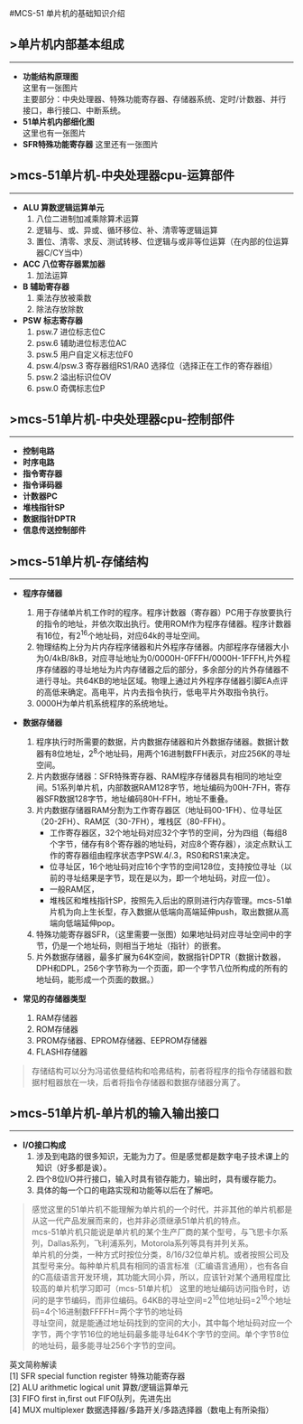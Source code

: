 #MCS-51 单片机的基础知识介绍

## &gt;单片机内部基本组成

-----

* **功能结构原理图**  
这里有一张图片  
主要部分：中央处理器、特殊功能寄存器、存储器系统、定时/计数器、并行接口，串行接口、中断系统。
* **51单片机内部细化图**  
这里也有一张图片
* **SFR特殊功能寄存器**
这里还有一张图片

## &gt;mcs-51单片机-中央处理器cpu-运算部件

-----

* **ALU 算数逻辑运算单元**  
	1. 八位二进制加减乘除算术运算
	2. 逻辑与、或、异或、循环移位、补、清零等逻辑运算
	3. 置位、清零、求反、测试转移、位逻辑与或非等位运算（在内部的位运算器C/CY当中）
* **ACC 八位寄存器累加器**
	1. 加法运算
* **B 辅助寄存器**
	1. 乘法存放被乘数
	2. 除法存放除数
* **PSW 标志寄存器**
	1. psw.7 进位标志位C
	2. psw.6 辅助进位标志位AC
	3. psw.5 用户自定义标志位F0
	4. psw.4/psw.3 寄存器组RS1/RA0 选择位（选择正在工作的寄存器组）
	5. psw.2 溢出标识位OV
	6. psw.0 奇偶标志位P

## &gt;mcs-51单片机-中央处理器cpu-控制部件

-----

* **控制电路**
* **时序电路**
* **指令寄存器**
* **指令译码器**
* **计数器PC**
* **堆栈指针SP**
* **数据指针DPTR**
* **信息传送控制部件**


## &gt;mcs-51单片机-存储结构

-----

* **程序存储器**
	1. 用于存储单片机工作时的程序。程序计数器（寄存器）PC用于存放要执行的指令的地址，并依次取出执行。使用ROM作为程序存储器。程序计数器有16位，有2<sup>16</sup>个地址码，对应64k的寻址空间。
	2. 物理结构上分为片内存程序储器和片外程序存储器。内部程序存储器大小为0/4kB/8kB，对应寻址地址为0/0000H-0FFFH/0000H-1FFFH,片外程序存储器的寻址地址为片内存储器之后的部分，多余部分的片外存储器不进行寻址。共64KB的地址区域。物理上通过片外程序存储器引脚EA点评的高低来确定。高电平，片内去指令执行，低电平片外取指令执行。
	3. 0000H为单片机系统程序的系统地址。

* **数据存储器**
	1. 程序执行时所需要的数据，片内数据存储器和片外数据存储器。数据计数器有8位地址，2<sup>8</sup>个地址码，用两个16进制数FFH表示，对应256K的寻址空间。
	2. 片内数据存储器：SFR特殊寄存器、RAM程序存储器具有相同的地址空间。51系列单片机，内部数据RAM128字节，地址编码为00H-7FH，寄存器SFR数据128字节，地址编码80H-FFH，地址不重叠。
	3. 片内数据存储器RAM分割为工作寄存器区（地址码00-1FH）、位寻址区（20-2FH）、RAM区（30-7FH），堆栈区（80-FFH）。  
		- 工作寄存器区，32个地址码对应32个字节的空间，分为四组（每组8个字节，储存有8个寄存器的地址码，对应8个寄存器），淡定点默认工作的寄存器组由程序状态字PSW.4/.3，RS0和RS1来决定。
		- 位寻址区，16个地址码对应16个字节的空间128位，支持按位寻址（以前的寻址结果是字节，现在是以为，即一个地址码，对应一位）。
		- 一般RAM区，
		- 堆栈区和堆栈指针SP，按照先入后出的原则进行内存管理。mcs-51单片机为向上生长型，存入数据从低端向高端延伸push，取出数据从高端向低端延伸pop。
	4. 特殊功能寄存器SFR，（这里需要一张图）如果地址码对应寻址空间中的字节，仍是一个地址码，则相当于地址（指针）的嵌套。
	5. 片外数据存储器，最多扩展为64K空间，数据指针DPTR（数据计数器，DPH和DPL，256个字节称为一个页面，即一个字节八位所构成的所有的地址码，能形成一个页面的数据。）
* **常见的存储器类型**
	1. RAM存储器
	2. ROM存储器
	3. PROM存储器、EPROM存储器、EEPROM存储器
	4. FLASHI存储器
> 存储结构可以分为冯诺依曼结构和哈弗结构，前者将程序的指令存储器和数据村粗器放在一块，后者将指令存储器和数据存储器分离了。

## &gt;mcs-51单片机-单片机的输入输出接口

-----

* **I/O接口构成**
	1. 涉及到电路的很多知识，无能为力了。但是感觉都是数字电子技术课上的知识（好多都是诶）。
	2. 四个8位I/O并行接口，输入时具有锁存能力，输出时，具有缓存能力。
	3. 具体的每一个口的电路实现和功能等以后在了解吧。




> 感觉这里的51单片机不能理解为单片机的一个时代，并非其他的单片机都是从这一代产品发展而来的，也并非必须继承51单片机的特点。  
> mcs-51单片机只能说是单片机的某个生产厂商的某个型号，与飞思卡尔系列，Dallas系列，飞利浦系列，Motorola系列等具有并列关系。  
> 单片机的分类，一种方式时按位分类，8/16/32位单片机。或者按照公司及其型号来分。每种单片机具有相同的语言标准（汇编语言通用），也有各自的C高级语言开发环境，其功能大同小异，所以，应该针对某个通用程度比较高的单片机学习即可（mcs-51单片机） 
> 这里的地址编码访问指令时，访问的是字节编码，而非位编码。64KB的寻址空间=2<sup>16</sup>位地址码=2<sup>16</sup>个地址码=4个16进制数FFFFH=两个字节的地址码  
> 寻址空间，就是能通过地址码找到的空间的大小，其中每个地址码对应一个字节，两个字节16位的地址码最多能寻址64K个字节的空间。单个字节8位的地址码，最多能寻址256个字节的空间。

英文简称解读  
[1] SFR special function register 特殊功能寄存器  
[2] ALU arithmetic logical unit 算数/逻辑运算单元  
[3] FIFO first in,first out FIFO队列，先进先出  
[4] MUX multiplexer 数据选择器/多路开关/多路选择器（数电上有所染指）